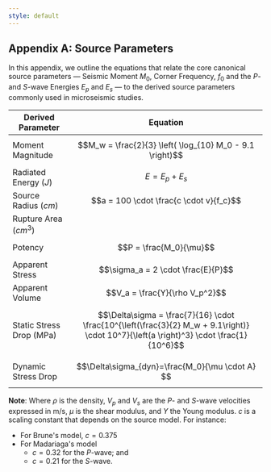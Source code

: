 ```yaml
---
style: default
---
```


## Appendix A: Source Parameters

In this appendix, we outline the equations that relate the core canonical source parameters — Seismic Moment $M_0$, Corner Frequency, $f_0$ and the *P*- and *S*-wave Energies $E_p$ and $E_s$ — to the derived source parameters commonly used in microseismic studies.

| Derived Parameter     | Equation                                                                                                  |
|-----------------------|-----------------------------------------------------------------------------------------------------------|
| Moment Magnitude      | $$M_w = \frac{2}{3} \left( \log_{10} M_0 - 9.1 \right)$$                                                   |
| Radiated Energy ($J$)      | $$E = E_p + E_s$$                                                                                          |
| Source Radius  ($cm$)       | $$a = 100 \cdot \frac{c \cdot v}{f_c}$$
| Rupture Area   ($cm^3$)       |                                                             |
| Potency               | $$P = \frac{M_0}{\mu}$$                                                                                    |
| Apparent Stress       | $$\sigma_a = 2 \cdot \frac{E}{P}$$                                                                              |
| Apparent Volume       | $$V_a = \frac{Y}{\rho V_p^2}$$                                                                             
| Static Stress Drop (MPa)    | $$\Delta\sigma = \frac{7}{16} \cdot \frac{10^{\left(\frac{3}{2} M_w + 9.1\right)} \cdot 10^7}{\left(a \right)^3} \cdot \frac{1}{10^6}$$
| Dynamic Stress Drop   | $$\Delta\sigma_{dyn}​=\frac{M_0}{\mu \cdot A}​​$$  |            |

**Note**: Where $\rho$ is the density, $V_p$ and $V_s$ are the *P*- and *S*-wave velocities expressed in m/s, $\mu$ is the shear modulus, and $Y$ the Young modulus. $c$ is a scaling constant that depends on the source model. For instance:

-   For Brune's model, $c=0.375$
-   For Madariaga's model
	- $c=0.32$ for the *P*-wave; and
    - $c=0.21$ for the *S*-wave.
<!--stackedit_data:
eyJoaXN0b3J5IjpbNDQwNzEyNTM5LC01MzczNzc5ODksLTE0Mj
U1MjM2NDEsLTE4OTY5MDU1MzEsMTYzNjMzMDEwNSwtODc5ODI0
NTQ0LDE1NTE2MjQyMDAsLTQ1NjYwMTk2NiwtMTk5NzgxMzA3OS
wxNzQ0NjU2NzldfQ==
-->